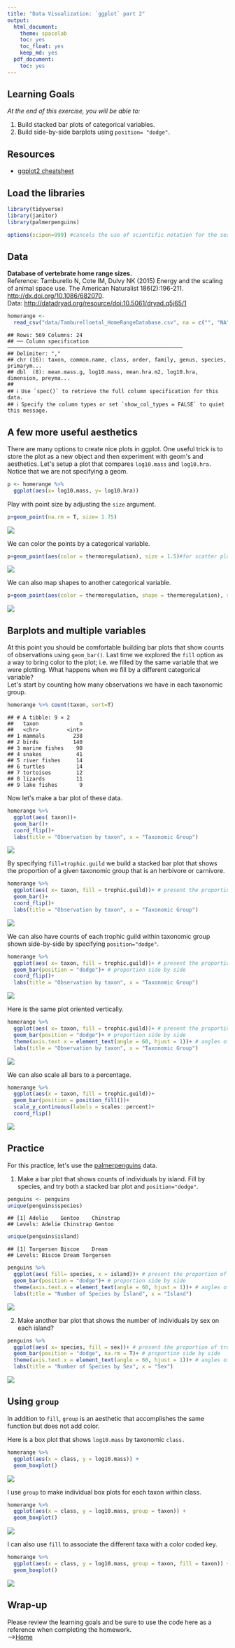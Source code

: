 ```yaml
---
title: "Data Visualization: `ggplot` part 2"
output:
  html_document: 
    theme: spacelab
    toc: yes
    toc_float: yes
    keep_md: yes
  pdf_document:
    toc: yes
---
```


## Learning Goals
*At the end of this exercise, you will be able to:*    
1. Build stacked bar plots of categorical variables.  
2. Build side-by-side barplots using `position= "dodge"`.  

## Resources
- [ggplot2 cheatsheet](https://www.rstudio.com/wp-content/uploads/2015/03/ggplot2-cheatsheet.pdf)

## Load the libraries

```r
library(tidyverse)
library(janitor)
library(palmerpenguins)
```


```r
options(scipen=999) #cancels the use of scientific notation for the session
```

## Data
**Database of vertebrate home range sizes.**  
Reference: Tamburello N, Cote IM, Dulvy NK (2015) Energy and the scaling of animal space use. The American Naturalist 186(2):196-211. http://dx.doi.org/10.1086/682070.  
Data: http://datadryad.org/resource/doi:10.5061/dryad.q5j65/1  

```r
homerange <- 
  read_csv("data/Tamburelloetal_HomeRangeDatabase.csv", na = c("", "NA", "\\"))
```

```
## Rows: 569 Columns: 24
## ── Column specification ────────────────────────────────────────────────────────
## Delimiter: ","
## chr (16): taxon, common.name, class, order, family, genus, species, primarym...
## dbl  (8): mean.mass.g, log10.mass, mean.hra.m2, log10.hra, dimension, preyma...
## 
## ℹ Use `spec()` to retrieve the full column specification for this data.
## ℹ Specify the column types or set `show_col_types = FALSE` to quiet this message.
```

## A few more useful aesthetics
There are many options to create nice plots in ggplot. One useful trick is to store the plot as a new object and then experiment with geom's and aesthetics. Let's setup a plot that compares `log10.mass` and `log10.hra.` Notice that we are not specifying a geom.

```r
p <- homerange %>% 
  ggplot(aes(x= log10.mass, y= log10.hra))
```

Play with point size by adjusting the `size` argument.

```r
p+geom_point(na.rm = T, size= 1.75)
```

![](lab11_2_files/figure-html/unnamed-chunk-5-1.png)<!-- -->

We can color the points by a categorical variable.

```r
p+geom_point(aes(color = thermoregulation), size = 1.5)#for scatter plots, color is the same as fill in barplot
```

![](lab11_2_files/figure-html/unnamed-chunk-6-1.png)<!-- -->

We can also map shapes to another categorical variable.

```r
p+geom_point(aes(color = thermoregulation, shape = thermoregulation), size = 1.5)
```

![](lab11_2_files/figure-html/unnamed-chunk-7-1.png)<!-- -->

## Barplots and multiple variables
At this point you should be comfortable building bar plots that show counts of observations using `geom_bar()`. Last time we explored the `fill` option as a way to bring color to the plot; i.e. we filled by the same variable that we were plotting. What happens when we fill by a different categorical variable?  
Let's start by counting how many observations we have in each taxonomic group.

```r
homerange %>% count(taxon, sort=T)
```

```
## # A tibble: 9 × 2
##   taxon             n
##   <chr>         <int>
## 1 mammals         238
## 2 birds           140
## 3 marine fishes    90
## 4 snakes           41
## 5 river fishes     14
## 6 turtles          14
## 7 tortoises        12
## 8 lizards          11
## 9 lake fishes       9
```

Now let's make a bar plot of these data.

```r
homerange %>%
  ggplot(aes( taxon))+
  geom_bar()+
  coord_flip()+
  labs(title = "Observation by taxon", x = "Taxonomic Group")
```

![](lab11_2_files/figure-html/unnamed-chunk-9-1.png)<!-- -->

By specifying `fill=trophic.guild` we build a stacked bar plot that shows the proportion of a given taxonomic group that is an herbivore or carnivore.

```r
homerange %>%
  ggplot(aes( x= taxon, fill = trophic.guild))+ # present the proportion of trophic.guild in each taxon
  geom_bar()+
  coord_flip()+
  labs(title = "Observation by taxon", x = "Taxonomic Group")
```

![](lab11_2_files/figure-html/unnamed-chunk-10-1.png)<!-- -->

We can also have counts of each trophic guild within taxonomic group shown side-by-side by specifying `position="dodge"`.

```r
homerange %>%
  ggplot(aes( x= taxon, fill = trophic.guild))+ # present the proportion of trophic.guild in each taxon
  geom_bar(position = "dodge")+ # proportion side by side
  coord_flip()+
  labs(title = "Observation by taxon", x = "Taxonomic Group")
```

![](lab11_2_files/figure-html/unnamed-chunk-11-1.png)<!-- -->

Here is the same plot oriented vertically.

```r
homerange %>%
  ggplot(aes( x= taxon, fill = trophic.guild))+ # present the proportion of trophic.guild in each taxon
  geom_bar(position = "dodge")+ # proportion side by side
  theme(axis.text.x = element_text(angle = 60, hjust = 1))+ # angles of names of obs changed
  labs(title = "Observation by taxon", x = "Taxonomic Group")
```

![](lab11_2_files/figure-html/unnamed-chunk-12-1.png)<!-- -->

We can also scale all bars to a percentage.

```r
homerange %>% 
  ggplot(aes(x = taxon, fill = trophic.guild))+
  geom_bar(position = position_fill())+ 
  scale_y_continuous(labels = scales::percent)+
  coord_flip()
```

![](lab11_2_files/figure-html/unnamed-chunk-13-1.png)<!-- -->

## Practice
For this practice, let's use the [palmerpenguins](https://allisonhorst.github.io/palmerpenguins/articles/intro.html) data.  

1. Make a bar plot that shows counts of individuals by island. Fill by species, and try both a stacked bar plot and `position="dodge"`.

```r
penguins <- penguins
unique(penguins$species)
```

```
## [1] Adelie    Gentoo    Chinstrap
## Levels: Adelie Chinstrap Gentoo
```

```r
unique(penguins$island)
```

```
## [1] Torgersen Biscoe    Dream    
## Levels: Biscoe Dream Torgersen
```


```r
penguins %>%
  ggplot(aes( fill= species, x = island))+ # present the proportion of trophic.guild in each taxon
  geom_bar(position = "dodge")+ # proportion side by side
  theme(axis.text.x = element_text(angle = 60, hjust = 1))+ # angles of names of obs changed
  labs(title = "Number of Species by Island", x = "Island")
```

![](lab11_2_files/figure-html/unnamed-chunk-15-1.png)<!-- -->

2. Make another bar plot that shows the number of individuals by sex on each island?

```r
penguins %>%
  ggplot(aes( x= species, fill = sex))+ # present the proportion of trophic.guild in each taxon
  geom_bar(position = "dodge", na.rm = T)+ # proportion side by side
  theme(axis.text.x = element_text(angle = 60, hjust = 1))+ # angles of names of obs changed
  labs(title = "Number of Species by Sex", x = "Sex")
```

![](lab11_2_files/figure-html/unnamed-chunk-16-1.png)<!-- -->

## Using `group`
In addition to `fill`, `group` is an aesthetic that accomplishes the same function but does not add color.

Here is a box plot that shows `log10.mass` by taxonomic `class.`

```r
homerange %>% 
  ggplot(aes(x = class, y = log10.mass)) +
  geom_boxplot()
```

![](lab11_2_files/figure-html/unnamed-chunk-17-1.png)<!-- -->

I use `group` to make individual box plots for each taxon within class.

```r
homerange %>% 
  ggplot(aes(x = class, y = log10.mass, group = taxon)) +
  geom_boxplot()
```

![](lab11_2_files/figure-html/unnamed-chunk-18-1.png)<!-- -->

I can also use `fill` to associate the different taxa with a color coded key.

```r
homerange %>% 
  ggplot(aes(x = class, y = log10.mass, group = taxon, fill = taxon)) +
  geom_boxplot()
```

![](lab11_2_files/figure-html/unnamed-chunk-19-1.png)<!-- -->

## Wrap-up  
Please review the learning goals and be sure to use the code here as a reference when completing the homework.    
-->[Home](https://jmledford3115.github.io/datascibiol/)
